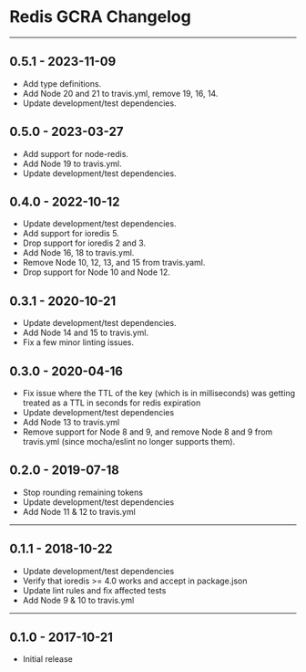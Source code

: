 # Redis GCRA Changelog

***

## 0.5.1 - 2023-11-09

- Add type definitions.
- Add Node 20 and 21 to travis.yml, remove 19, 16, 14.
- Update development/test dependencies.

## 0.5.0 - 2023-03-27

- Add support for node-redis.
- Add Node 19 to travis.yml.
- Update development/test dependencies.

## 0.4.0 - 2022-10-12

- Update development/test dependencies.
- Add support for ioredis 5.
- Drop support for ioredis 2 and 3.
- Add Node 16, 18 to travis.yml.
- Remove Node 10, 12, 13, and 15 from travis.yaml.
- Drop support for Node 10 and Node 12.

## 0.3.1 - 2020-10-21

- Update development/test dependencies.
- Add Node 14 and 15 to travis.yml.
- Fix a few minor linting issues.

## 0.3.0 - 2020-04-16

- Fix issue where the TTL of the key (which is in milliseconds) was getting treated as a TTL in seconds for redis expiration
- Update development/test dependencies
- Add Node 13 to travis.yml
- Remove support for Node 8 and 9, and remove Node 8 and 9 from travis.yml (since mocha/eslint no longer supports them).

## 0.2.0 - 2019-07-18

- Stop rounding remaining tokens
- Update development/test dependencies
- Add Node 11 & 12 to travis.yml

***

## 0.1.1 - 2018-10-22

- Update development/test dependencies
- Verify that ioredis >= 4.0 works and accept in package.json
- Update lint rules and fix affected tests
- Add Node 9 & 10 to travis.yml

***

## 0.1.0 - 2017-10-21

- Initial release
